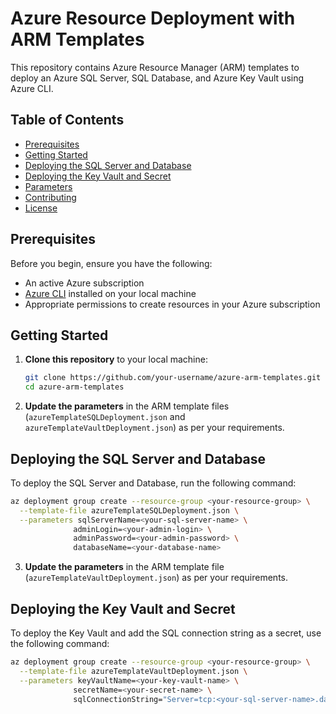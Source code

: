 # Azure Resource Deployment with ARM Templates

This repository contains Azure Resource Manager (ARM) templates to deploy an Azure SQL Server, SQL Database, and Azure Key Vault using Azure CLI.

## Table of Contents

- [Prerequisites](#prerequisites)
- [Getting Started](#getting-started)
- [Deploying the SQL Server and Database](#deploying-the-sql-server-and-database)
- [Deploying the Key Vault and Secret](#deploying-the-key-vault-and-secret)
- [Parameters](#parameters)
- [Contributing](#contributing)
- [License](#license)

## Prerequisites

Before you begin, ensure you have the following:

- An active Azure subscription
- [Azure CLI](https://docs.microsoft.com/en-us/cli/azure/install-azure-cli) installed on your local machine
- Appropriate permissions to create resources in your Azure subscription

## Getting Started

1. **Clone this repository** to your local machine:

    ```bash
    git clone https://github.com/your-username/azure-arm-templates.git
    cd azure-arm-templates
    ```

2. **Update the parameters** in the ARM template files (`azureTemplateSQLDeployment.json` and `azureTemplateVaultDeployment.json`) as per your requirements.

## Deploying the SQL Server and Database

To deploy the SQL Server and Database, run the following command:

```bash
az deployment group create --resource-group <your-resource-group> \
  --template-file azureTemplateSQLDeployment.json \
  --parameters sqlServerName=<your-sql-server-name> \
              adminLogin=<your-admin-login> \
              adminPassword=<your-admin-password> \
              databaseName=<your-database-name>
```

3. **Update the parameters** in the ARM template file (`azureTemplateVaultDeployment.json`) as per your requirements.

## Deploying the Key Vault and Secret

To deploy the Key Vault and add the SQL connection string as a secret, use the following command:

```bash
az deployment group create --resource-group <your-resource-group> \
  --template-file azureTemplateVaultDeployment.json \
  --parameters keyVaultName=<your-key-vault-name> \
              secretName=<your-secret-name> \
              sqlConnectionString="Server=tcp:<your-sql-server-name>.database.windows.net,1433;Initial Catalog=<your-database-name>;Persist Security Info=False;User ID=<your-admin-login>;Password=<your-admin-password>;MultipleActiveResultSets=False;Encrypt=True;TrustServerCertificate=False;Connection Timeout=30;"

```

